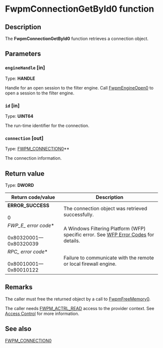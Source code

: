 # FwpmConnectionGetById0 function

## Description

The **FwpmConnectionGetById0** function retrieves a connection object.

## Parameters

### `engineHandle` [in]

Type: **HANDLE**

Handle for an open session to the filter engine. Call [FwpmEngineOpen0](https://learn.microsoft.com/windows/desktop/api/fwpmu/nf-fwpmu-fwpmengineopen0) to open a session to the filter engine.

### `id` [in]

Type: **UINT64**

The run-time identifier for the connection.

### `connection` [out]

Type: [FWPM_CONNECTION0](https://learn.microsoft.com/windows/desktop/api/fwpmtypes/ns-fwpmtypes-fwpm_connection0)**

The connection information.

## Return value

Type: **DWORD**

| Return code/value | Description |
| --- | --- |
| **ERROR_SUCCESS**<br><br>0 | The connection object was retrieved successfully. |
| **FWP_E_* error code**<br><br>0x80320001—0x80320039 | A Windows Filtering Platform (WFP) specific error. See [WFP Error Codes](https://learn.microsoft.com/windows/desktop/FWP/wfp-error-codes) for details. |
| **RPC_* error code**<br><br>0x80010001—0x80010122 | Failure to communicate with the remote or local firewall engine. |

## Remarks

The caller must free the returned object by a call to [FwpmFreeMemory0](https://learn.microsoft.com/windows/desktop/api/fwpmu/nf-fwpmu-fwpmfreememory0).

The caller needs [FWPM_ACTRL_READ](https://learn.microsoft.com/windows/desktop/FWP/access-right-identifiers) access to the provider context. See [Access Control](https://learn.microsoft.com/windows/desktop/FWP/access-control) for more information.

## See also

[FWPM_CONNECTION0](https://learn.microsoft.com/windows/desktop/api/fwpmtypes/ns-fwpmtypes-fwpm_connection0)